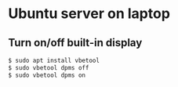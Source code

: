# Ubuntu server on laptop

## Turn on/off built-in display

```bash
$ sudo apt install vbetool
$ sudo vbetool dpms off
$ sudo vbetool dpms on
```

